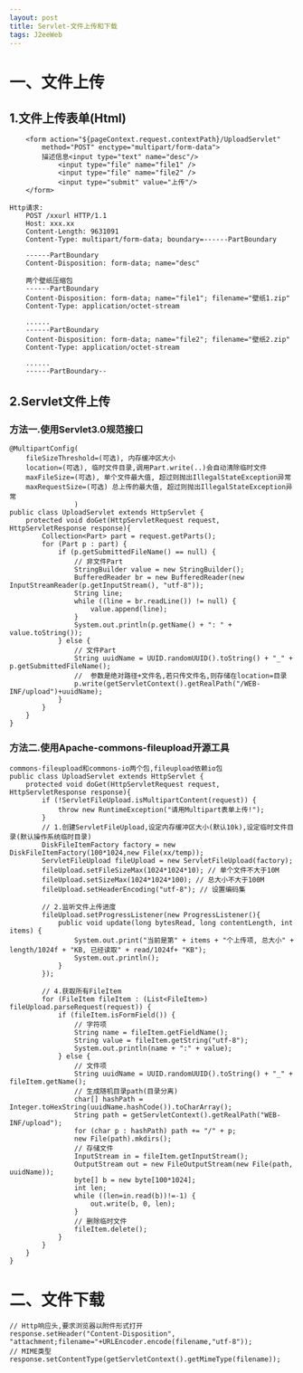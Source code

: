 ```yaml
---
layout: post
title: Servlet-文件上传和下载
tags: J2eeWeb
---
```

# 一、文件上传

## 1.文件上传表单(Html)
		<form action="${pageContext.request.contextPath}/UploadServlet" 
			method="POST" enctype="multipart/form-data">
			描述信息<input type="text" name="desc"/>
				<input type="file" name="file1" />
				<input type="file" name="file2" />
				<input type="submit" value="上传"/>
		</form>

	Http请求:
		POST /xxurl HTTP/1.1
		Host: xxx.xx
		Content-Length: 9631091
		Content-Type: multipart/form-data; boundary=------PartBoundary

		------PartBoundary
		Content-Disposition: form-data; name="desc"

		两个壁纸压缩包
		------PartBoundary
		Content-Disposition: form-data; name="file1"; filename="壁纸1.zip"
		Content-Type: application/octet-stream

		......
		------PartBoundary
		Content-Disposition: form-data; name="file2"; filename="壁纸2.zip"
		Content-Type: application/octet-stream

		......
		------PartBoundary--

## 2.Servlet文件上传

### 方法一.使用Servlet3.0规范接口	
	@MultipartConfig(
		fileSizeThreshold=(可选), 内存缓冲区大小
		location=(可选), 临时文件目录,调用Part.write(..)会自动清除临时文件
		maxFileSize=(可选), 单个文件最大值, 超过则抛出IllegalStateException异常
		maxRequestSize=(可选) 总上传的最大值, 超过则抛出IllegalStateException异常
					)
	public class UploadServlet extends HttpServlet {
		protected void doGet(HttpServletRequest request, HttpServletResponse response){
			Collection<Part> part = request.getParts();
			for (Part p : part) {
				if (p.getSubmittedFileName() == null) {
					// 非文件Part
					StringBuilder value = new StringBuilder();
					BufferedReader br = new BufferedReader(new InputStreamReader(p.getInputStream(), "utf-8"));
					String line;
					while ((line = br.readLine()) != null) {
						value.append(line);
					}
					System.out.println(p.getName() + ": " + value.toString());
				} else {
					// 文件Part
					String uuidName = UUID.randomUUID().toString() + "_" + p.getSubmittedFileName();
					//  参数是绝对路径+文件名,若只传文件名,则存储在location=目录
					p.write(getServletContext().getRealPath("/WEB-INF/upload")+uuidName);
				}		
			}
		}
	}
		
### 方法二.使用Apache-commons-fileupload开源工具
	commons-fileupload和commons-io两个包,fileupload依赖io包	
	public class UploadServlet extends HttpServlet {
		protected void doGet(HttpServletRequest request, HttpServletResponse response){
			if (!ServletFileUpload.isMultipartContent(request)) {
				throw new RuntimeException("请用Multipart表单上传!");
			}
			// 1.创建ServletFileUpload,设定内存缓冲区大小(默认10k),设定临时文件目录(默认操作系统临时目录)
			DiskFileItemFactory factory = new DiskFileItemFactory(100*1024,new File(xx/temp));
			ServletFileUpload fileUpload = new ServletFileUpload(factory);
			fileUpload.setFileSizeMax(1024*1024*10); // 单个文件不大于10M
			fileUpload.setSizeMax(1024*1024*100); // 总大小不大于100M
			fileUpload.setHeaderEncoding("utf-8"); // 设置编码集

			// 2.监听文件上传进度
			fileUpload.setProgressListener(new ProgressListener(){
				public void update(long bytesRead, long contentLength, int items) {
					System.out.print("当前是第" + items + "个上传项, 总大小" + length/1024f + "KB, 已经读取" + read/1024f+ "KB");		
					System.out.println();
				}
			});

			// 4.获取所有FileItem
			for (FileItem fileItem : (List<FileItem>) fileUpload.parseRequest(request)) {
				if (fileItem.isFormField()) {
					// 字符项
					String name = fileItem.getFieldName();
					String value = fileItem.getString("utf-8");
					System.out.println(name + ":" + value);
				} else {
					// 文件项
					String uuidName = UUID.randomUUID().toString() + "_" + fileItem.getName();					
					// 生成随机目录path(目录分离)
					char[] hashPath = Integer.toHexString(uuidName.hashCode()).toCharArray();
					String path = getServletContext().getRealPath("WEB-INF/upload");
					for (char p : hashPath)	path += "/" + p;
					new File(path).mkdirs();
					// 存储文件
					InputStream in = fileItem.getInputStream();
					OutputStream out = new FileOutputStream(new File(path, uuidName));
					byte[] b = new byte[100*1024];
					int len;
					while ((len=in.read(b))!=-1) {
						out.write(b, 0, len);
					}
					// 删除临时文件
					fileItem.delete();
				}
			}
		}
	}
	
# 二、文件下载
	// Http响应头,要求浏览器以附件形式打开
	response.setHeader("Content-Disposition", "attachment;filename="+URLEncoder.encode(filename,"utf-8"));
	// MIME类型
	response.setContentType(getServletContext().getMimeType(filename));